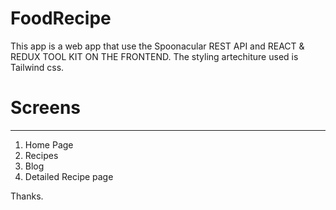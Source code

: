# FoodRecipe
This app is a web app that use the Spoonacular REST API and REACT & REDUX TOOL KIT ON THE FRONTEND. 
The styling artechiture used is Tailwind css. 


# Screens
--------------------------------------
1. Home Page
2. Recipes
3. Blog
4. Detailed Recipe page


Thanks. 